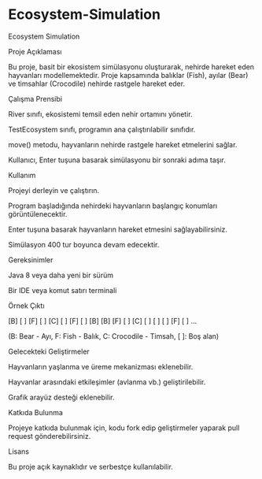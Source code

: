 # Ecosystem-Simulation
Ecosystem Simulation

Proje Açıklaması

Bu proje, basit bir ekosistem simülasyonu oluşturarak, nehirde hareket eden hayvanları modellemektedir. Proje kapsamında balıklar (Fish), ayılar (Bear) ve timsahlar (Crocodile) nehirde rastgele hareket eder.

Çalışma Prensibi

River sınıfı, ekosistemi temsil eden nehir ortamını yönetir.

TestEcosystem sınıfı, programın ana çalıştırılabilir sınıfıdır.

move() metodu, hayvanların nehirde rastgele hareket etmelerini sağlar.

Kullanıcı, Enter tuşuna basarak simülasyonu bir sonraki adıma taşır.

Kullanım

Projeyi derleyin ve çalıştırın.

Program başladığında nehirdeki hayvanların başlangıç konumları görüntülenecektir.

Enter tuşuna basarak hayvanların hareket etmesini sağlayabilirsiniz.

Simülasyon 400 tur boyunca devam edecektir.

Gereksinimler

Java 8 veya daha yeni bir sürüm

Bir IDE veya komut satırı terminali

Örnek Çıktı

[B] [ ] [F] [ ] [C] [ ] [F] [ ] [B]
[B] [F] [ ] [C] [ ] [ ] [ ] [F] [ ]
...

(B: Bear - Ayı, F: Fish - Balık, C: Crocodile - Timsah, [ ]: Boş alan)

Gelecekteki Geliştirmeler

Hayvanların yaşlanma ve üreme mekanizması eklenebilir.

Hayvanlar arasındaki etkileşimler (avlanma vb.) geliştirilebilir.

Grafik arayüz desteği eklenebilir.

Katkıda Bulunma

Projeye katkıda bulunmak için, kodu fork edip geliştirmeler yaparak pull request gönderebilirsiniz.

Lisans

Bu proje açık kaynaklıdır ve serbestçe kullanılabilir.

